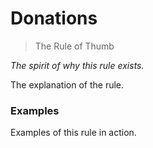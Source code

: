 # Donations

> The Rule of Thumb

*The spirit of why this rule exists.*

The explanation of the rule.

### Examples

Examples of this rule in action.
